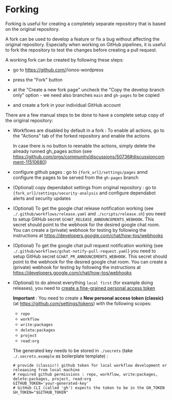 # Forking

Forking is useful for creating a completely separate repository that is based on the original repository.

A fork can be used to develop a feature or fix a bug without affecting the original repository.
Especially when working on GitHub pipelines, it is useful to fork the repository to test the changes before creating a pull request.

A working fork can be created by following these steps:

- go to https://github.com/<your-github-name>/ionos-wordpress

- press the "Fork" button

- at the "Create a new fork page" uncheck the "Copy the develop branch only" option - we need also branches `main` and `gh-pages` to be copied

- and create a fork in your individual GitHub account

There are a few manual steps to be done to have a complete setup copy of the original repository:

- Workflows are disabled by default in a fork : To enable all actions, go to the "Actions" tab of the forked repository and enable the actions

  In case there is no button to reenable the actions, simply delete the already runned gh_pages action (see https://github.com/orgs/community/discussions/50736#discussioncomment-11510680)

- configure github pages : go to `{fork_url}/settings/pages` annd configure the pages to be served from the `gh-pages` branch

- (Optional) copy dependabot settings from original repository : go to `{fork_url}/settings/security-analysis` and configure dependabot alerts and security updates

- (Optional) To get the google chat release notification working (see `./.github/workflows/release.yaml` and `./scripts/release.sh`) you need to setup GitHub secret `GCHAT_RELEASE_ANNOUNCEMENTS_WEBHOOK`. This secret should point to the webhook for the desired google chat room. You can create a (private) webhook for testing by following the instructions at https://developers.google.com/chat/how-tos/webhooks

- (Optional) To get the google chat pull request notification working (see `./.github/workflows/gchat-notify-pull-request.yaml`) you need to setup GitHub secret `GCHAT_PR_ANNOUNCEMENTS_WEBHOOK`. This secret should point to the webhook for the desired google chat room. You can create a (private) webhook for testing by following the instructions at https://developers.google.com/chat/how-tos/webhooks

- (Optional) to do almost everything `local first` (for example doing releases), you need to [create a fine-grained personal access token](https://docs.github.com/en/authentication/keeping-your-account-and-data-secure/managing-your-personal-access-tokens#creating-a-fine-grained-personal-access-token)

  **Important** : You need to create a **New personal access token (classic)** (at https://github.com/settings/tokens) with the following scopes:

  - `repo`
  - `workflow`
  - `write:packages`
  - `delete:packages`
  - `project`
  - `read:org`

  The generated key needs to be stored in `./secrets` (take `./.secrets.example` as boilerplate template) :

  ```
  # provide (classic!) github token for local workflow development or releaasing from local machine
  # required github permissions : repo, workflow, write:packages, delete:packages, project, read:org
  GITHUB_TOKEN='your-generated-key'
  # GitHub CLI (called 'gh') expects the token to be in the GH_TOKEN
  GH_TOKEN="$GITHUB_TOKEN"
  ```
